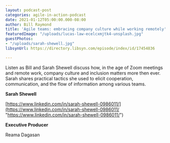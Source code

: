 ```yaml
---
layout: podcast-post
categories: agile-in-action-podcast
date: 2021-01-12T05:00:00.000-08:00
author: Bill Raymond
title: 'Agile teams: embracing company culture while working remotely'
featuredImage: "/uploads/lucas-law-ecelcxmjtk4-unsplash.jpg"
guestPhotos:
- "/uploads/sarah-shewell.jpg"
libsynUrl: https://directory.libsyn.com/episode/index/id/17454836

---
```


Listen as Bill and Sarah Shewell discuss how, in the age of Zoom meetings and remote work, company culture and inclusion matters more then ever. Sarah shares practical tactics she used to elicit cooperation, communication, and the flow of information among various teams.

**Sarah Shewell**

[https://www.linkedin.com/in/sarah-shewell-0986011/](https://www.linkedin.com/in/sarah-shewell-0986011/ "https://www.linkedin.com/in/sarah-shewell-0986011/")

**Executive Producer**

Reama Dagasan
